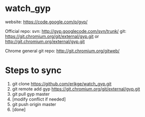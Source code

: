watch_gyp
=========

website: https://code.google.com/p/gyp/

Official repo:
svn: http://gyp.googlecode.com/svn/trunk/
git: https://git.chromium.org/git/external/gyp.git or http://git.chromium.org/external/gyp.git

Chrome general git repo:
http://git.chromium.org/gitweb/

Steps to sync
=============

1. git clone https://github.com/erikge/watch_gyp.git
2. git remote add gyp https://git.chromium.org/git/external/gyp.git
3. git pull gyp master
4. [modify conflict if needed]
5. git push origin master
6. [done]